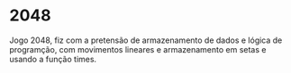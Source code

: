 # 2048
Jogo 2048, fiz com a pretensão de armazenamento de dados e lógica de programção, com movimentos lineares e armazenamento em setas e usando a função times.
